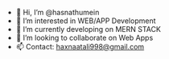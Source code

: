 - 👋 Hi, I’m @hasnathumein
- 👀 I’m interested in WEB/APP Development
- 🌱 I’m currently developing on MERN STACK
- 💞️ I’m looking to collaborate on Web Apps
- 📫 Contact: haxnaatali998@gmail.com

<!---
hasnathumein/hasnathumein is a ✨ special ✨ repository because its `README.md` (this file) appears on your GitHub profile.
You can click the Preview link to take a look at your changes.
--->
